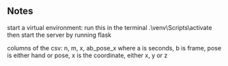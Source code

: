 
## Notes
start a virtual environment: run this in the terminal .\venv\Scripts\activate
then start the server by running flask 

columns of the csv: n, m, x, ab_pose_x where a is seconds, b is frame, pose is either hand or pose, x is the coordinate, either x, y or z
